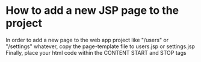 # How to add a new JSP page to the project

In order to add a new page to the web app project like "/users" or "/settings" whatever, copy the page-template file to users.jsp or settings.jsp
Finally, place your html code within the CONTENT START and STOP tags

